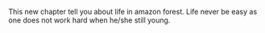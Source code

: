 This new chapter tell you about life in amazon forest.
Life never be easy as one does not work hard when he/she still young.
